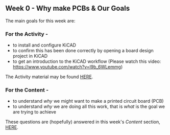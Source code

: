 

## Week 0 - Why make PCBs & Our Goals

The main goals for this week are:

### For the Activity -
* to install and configure KiCAD
* to confirm this has been done correctly by opening a board design project in KiCAD
* to get an introduction to the KiCAD workflow (Please watch this video: https://www.youtube.com/watch?v=l9b_6WLemmg)

The Activity material may be found [HERE](../Week_0/Week_0_Activity).

### For the Content -
* to understand *why* we might want to make a printed circuit board (PCB)
* to understand *why* we are doing all this work, that is *what* is the goal we are trying to achieve

These questions are (hopefully) answered in this week's *Content* section, [HERE](../Week_0/Week_0_Content/README.md).

